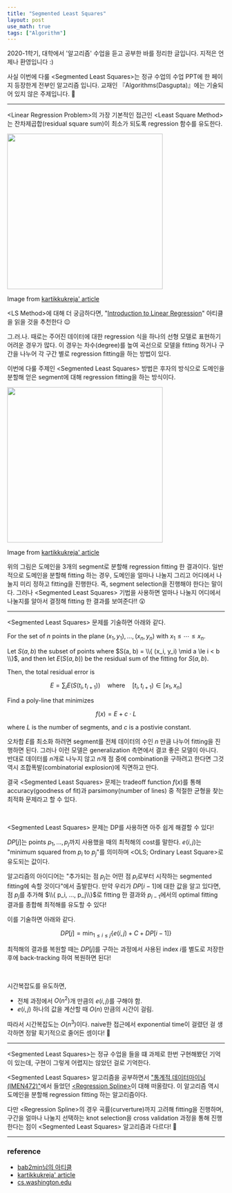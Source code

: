 ```yaml
---
title: "Segmented Least Squares"
layout: post
use_math: true
tags: ["Algorithm"]
---
```




2020-1학기, 대학에서 '알고리즘' 수업을 듣고 공부한 바를 정리한 글입니다. 지적은 언제나 환영입니다 :)

사실 이번에 다룰 \<Segmented Least Squares\>는 정규 수업의 수업 PPT에 한 페이지 등장한게 전부인 알고리즘 입니다. 교재인 『Algorithms(Dasgupta)』에는 기술되어 있지 않은 주제입니다. 🤪

<hr/>

\<Linear Regression Problem\>의 가장 기본적인 접근인 \<Least Square Method\>는 잔차제곱합(residual square sum)이 최소가 되도록 regression 함수를 유도한다.

<div class="img-wrapper">
  <img src="https://kartikkukreja.files.wordpress.com/2013/10/bestfit.png" width="360px">
  <p>Image from <a href="https://kartikkukreja.wordpress.com/2013/10/21/segmented-least-squares-problem/)">kartikkukreja' article</a></p>
</div>

\<LS Method\>에 대해 더 궁금하다면, "[Introduction to Linear Regression](https://bluehorn07.github.io/mathematics/2021/06/06/introduction-to-linear-regression.html)" 아티클을 읽을 것을 추천한다 😉

그.러.나. 때로는 주어진 데이터에 대한 regression 식을 하나의 선형 모델로 표현하기 어려운 경우가 많다. 이 경우는 차수(degree)를 높여 곡선으로 모델을 fitting 하거나 구간을 나누어 각 구간 별로 regression fitting을 하는 방법이 있다.

이번에 다룰 주제인 \<Segmented Least Squares\> 방법은 후자의 방식으로 도메인을 분할해 얻은 segment에 대해 regression fitting을 하는 방식이다.

<div class="img-wrapper">
  <img src="https://kartikkukreja.files.wordpress.com/2013/10/segmented.png?w=300&h=231" width="360px">
  <p>Image from <a href="https://kartikkukreja.wordpress.com/2013/10/21/segmented-least-squares-problem/)">kartikkukreja' article</a></p>
</div>

위의 그림은 도메인을 3개의 segment로 분할해 regression fitting 한 결과이다. 일반적으로 도메인을 분할해 fitting 하는 경우, 도메인을 얼마나 나눌지 그리고 어디에서 나눌지 미리 정하고 fitting을 진행한다. 즉, segment selection을 진행해야 한다는 말이다. 그러나 \<Segmented Least Squares\> 기법을 사용하면 얼마나 나눌지 어디에서 나눌지를 알아서 결정해 fitting 한 결과를 보여준다!! 😲

<hr/>

\<Segmented Least Squares\> 문제를 기술하면 아래와 같다.

<div class="statement" markdown="1">

For the set of $n$ points in the plane $(x_1, y_1), ..., (x_n, y_n)$ with $x_1 \le \cdots \le x_n$.

Let $S(a, b)$ the subset of points where $S(a, b) = \\{ (x_i, y_i) \mid a \le i < b \\}$, and then let $E(S(a, b))$ be the residual sum of the fitting for $S(a, b)$.

Then, the total residual error is 

$$
E = \sum_i E(S(t_i, t_{i+1})) \quad \text{where} \quad [t_i, t_{i+1}) \in [x_1, x_n]
$$

Find a poly-line that minimizes

$$
f(x) = E + c \cdot L
$$

where $L$ is the number of segments, and $c$ is a postivie constant.

</div>

오차합 $E$를 최소화 하려면 segment를 전체 데이터의 수인 $n$ 만큼 나누어 fitting을 진행하면 된다. 그러나 이런 모델은 generalization 측면에서 결코 좋은 모델이 아니다. 반대로 데이터를 $n$개로 나누지 않고 $n$개 점 중에 combination을 구하려고 한다면 그것 역시 조합폭발(combinatorial explosion)에 직면하고 만다.

결국 \<Segmented Least Squares\> 문제는 tradeoff function $f(x)$를 통해 accuracy(goodness of fit)과 parsimony(number of lines) 중 적절한 균형을 찾는 최적화 문제라고 할 수 있다.

<br/>

\<Segmented Least Squares\> 문제는 DP를 사용하면 아주 쉽게 해결할 수 있다!

$DP[j]$는 points $p_1, ..., p_j$까지 사용했을 때의 최적해의 cost를 말한다. $e(i, j)$는 "minimum squared from $p_i$ to $p_j$"를 의미하며 \<OLS; Ordinary Least Square\>로 유도되는 값이다.

알고리즘의 아이디어는 <span class="half_HL">"추가되는 점 $p_j$는 어떤 점 $p_i$로부터 시작하는 segmented fitting에 속할 것이다"</span>에서 출발한다.  만약 우리가 $DP[i-1]$에 대한 값을 알고 있다면, 점 $p_j$를 추가해 $\\{ p_i, ..., p_j\\}$로 fitting 한 결과와 $p_{i-1}$에서의 optimal fitting 결과를 종합해 최적해를 유도할 수 있다!

이를 기술하면 아래와 같다.

$$
DP[j] = \min_{1 \le i \le j} \left\{ e(i, j) + C + DP[i-1] \right\}
$$

최적해의 결과를 복원할 때는 $DP[j]$를 구하는 과정에서 사용된 index $i$를 별도로 저장한 후에 back-tracking 하여 복원하면 된다!

<br/>

시간복잡도를 유도하면,

- 전체 과정에서 $O(n^2)$개 만큼의 $e(i, j)$를 구해야 함.
- $e(i, j)$ 하나의 값을 계산할 때 $O(n)$ 만큼의 시간이 걸림.

따라서 시간복잡도는 $O(n^3)$이다. naive한 접근에서 exponential time이 걸렸던 걸 생각하면 정말 획기적으로 줄어든 셈이다! 🤩

<hr/>

\<Segmented Least Squares\>는 정규 수업을 들을 떄 과제로 한번 구현해봤던 기억이 있는데, 구현이 그렇게 어렵지는 않았던 걸로 기억한다.

\<Segmented Least Squares\> 알고리즘을 공부하면서 ["통계적 데이터마이닝(IMEN472)"](https://bluehorn07.github.io/computer_science/2021/02/24/statistical-data-mining.html)에서 들었던 [\<Regression Spline\>](https://bluehorn07.github.io/computer_science/2021/04/18/regression-spline.html)이 대해 떠올랐다. 이 알고리즘 역시 도메인을 분할해 regression fitting 하는 알고리즘이다.

다만 \<Regression Spline\>의 경우 곡률(curverture)까지 고려해 fitting을 진행하며, 구간을 얼마나 나눌지 선택하는 knot selection을 cross validation 과정을 통해 진행한다는 점이 \<Segmented Least Squares\> 알고리즘과 다르다! 🤩


<hr/>

### reference

- [bab2min님의 아티클](https://bab2min.tistory.com/629)
- [kartikkukreja' article](https://kartikkukreja.wordpress.com/2013/10/21/segmented-least-squares-problem/)
- [cs.washington.edu](https://homes.cs.washington.edu/~jrl/teaching/cse312au10/lec25.pdf)